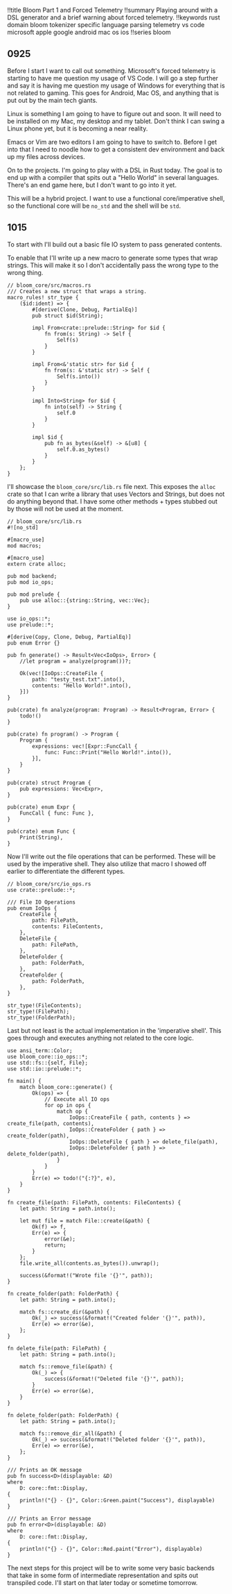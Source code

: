 !!title Bloom Part 1 and Forced Telemetry
!!summary Playing around with a DSL generator and a brief warning about forced telemetry.
!!keywords rust domain bloom tokenizer specific language parsing telemetry vs code microsoft apple google android mac os ios
!!series bloom

## 0925

Before I start I want to call out something. Microsoft's forced telemetry is starting to have me question my usage of VS Code. I will go a step further and say it is having me question my usage of Windows for everything that is not related to gaming. This goes for Android, Mac OS, and anything that is put out by the main tech giants. 

Linux is something I am going to have to figure out and soon. It will need to be installed on my Mac, my desktop and my tablet. Don't think I can swing a Linux phone yet, but it is becoming a near reality.

Emacs or Vim are two editors I am going to have to switch to. Before I get into that I need to noodle how to get a consistent dev environment and back up my files across devices.

On to the projects. I'm going to play with a DSL in Rust today. The goal is to end up with a compiler that spits out a "Hello World" in several languages. There's an end game here, but I don't want to go into it yet.

This will be a hybrid project. I want to use a functional core/imperative shell, so the functional core will be `no_std` and the shell will be `std`.

## 1015

To start with I'll build out a basic file IO system to pass generated contents.

To enable that I'll write up a new macro to generate some types that wrap strings. This will make it so I don't accidentally pass the wrong type to the wrong thing.

```
// bloom_core/src/macros.rs
/// Creates a new struct that wraps a string.
macro_rules! str_type {
    ($id:ident) => {
        #[derive(Clone, Debug, PartialEq)]
        pub struct $id(String);

        impl From<crate::prelude::String> for $id {
            fn from(s: String) -> Self {
                Self(s)
            }
        }

        impl From<&'static str> for $id {
            fn from(s: &'static str) -> Self {
                Self(s.into())
            }
        }

        impl Into<String> for $id {
            fn into(self) -> String {
                self.0
            }
        }

        impl $id {
            pub fn as_bytes(&self) -> &[u8] {
                self.0.as_bytes()
            }
        }
    };
}
```

I'll showcase the `bloom_core/src/lib.rs` file next. This exposes the `alloc` crate so that I can write a library that uses Vectors and Strings, but does not do anything beyond that. I have some other methods + types stubbed out by those will not be used at the moment.

```
// bloom_core/src/lib.rs
#![no_std]

#[macro_use]
mod macros;

#[macro_use]
extern crate alloc;

pub mod backend;
pub mod io_ops;

pub mod prelude {
    pub use alloc::{string::String, vec::Vec};
}

use io_ops::*;
use prelude::*;

#[derive(Copy, Clone, Debug, PartialEq)]
pub enum Error {}

pub fn generate() -> Result<Vec<IoOps>, Error> {
    //let program = analyze(program())?;

    Ok(vec![IoOps::CreateFile {
        path: "testy_test.txt".into(),
        contents: "Hello World!".into(),
    }])
}

pub(crate) fn analyze(program: Program) -> Result<Program, Error> {
    todo!()
}

pub(crate) fn program() -> Program {
    Program {
        expressions: vec![Expr::FuncCall {
            func: Func::Print("Hello World!".into()),
        }],
    }
}

pub(crate) struct Program {
    pub expressions: Vec<Expr>,
}

pub(crate) enum Expr {
    FuncCall { func: Func },
}

pub(crate) enum Func {
    Print(String),
}

```

Now I'll write out the file operations that can be performed. These will be used by the imperative shell. They also utilize that macro I showed off earlier to differentiate the different types.

```
// bloom_core/src/io_ops.rs
use crate::prelude::*;

/// File IO Operations
pub enum IoOps {
    CreateFile {
        path: FilePath,
        contents: FileContents,
    },
    DeleteFile {
        path: FilePath,
    },
    DeleteFolder {
        path: FolderPath,
    },
    CreateFolder {
        path: FolderPath,
    },
}

str_type!(FileContents);
str_type!(FilePath);
str_type!(FolderPath);
```

Last but not least is the actual implementation in the 'imperative shell'. This goes through and executes anything not related to the core logic.

```
use ansi_term::Color;
use bloom_core::io_ops::*;
use std::fs::{self, File};
use std::io::prelude::*;

fn main() {
    match bloom_core::generate() {
        Ok(ops) => {
            // Execute all IO ops
            for op in ops {
                match op {
                    IoOps::CreateFile { path, contents } => create_file(path, contents),
                    IoOps::CreateFolder { path } => create_folder(path),
                    IoOps::DeleteFile { path } => delete_file(path),
                    IoOps::DeleteFolder { path } => delete_folder(path),
                }
            }
        }
        Err(e) => todo!("{:?}", e),
    }
}

fn create_file(path: FilePath, contents: FileContents) {
    let path: String = path.into();

    let mut file = match File::create(&path) {
        Ok(f) => f,
        Err(e) => {
            error(&e);
            return;
        }
    };
    file.write_all(contents.as_bytes()).unwrap();

    success(&format!("Wrote file '{}'", path));
}

fn create_folder(path: FolderPath) {
    let path: String = path.into();

    match fs::create_dir(&path) {
        Ok(_) => success(&format!("Created folder '{}'", path)),
        Err(e) => error(&e),
    };
}

fn delete_file(path: FilePath) {
    let path: String = path.into();

    match fs::remove_file(&path) {
        Ok(_) => {
            success(&format!("Deleted file '{}'", path));
        }
        Err(e) => error(&e),
    }
}

fn delete_folder(path: FolderPath) {
    let path: String = path.into();

    match fs::remove_dir_all(&path) {
        Ok(_) => success(&format!("Deleted folder '{}'", path)),
        Err(e) => error(&e),
    };
}

/// Prints an OK message
pub fn success<D>(displayable: &D)
where
    D: core::fmt::Display,
{
    println!("{} - {}", Color::Green.paint("Success"), displayable)
}

/// Prints an Error message
pub fn error<D>(displayable: &D)
where
    D: core::fmt::Display,
{
    println!("{} - {}", Color::Red.paint("Error"), displayable)
}
```

The next steps for this project will be to write some very basic backends that take in some form of intermediate representation and spits out transpiled code. I'll start on that later today or sometime tomorrow.